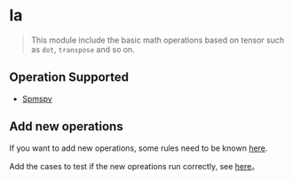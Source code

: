 # la

> This module include the basic math operations based on tensor such as `dot`, `transpose` and so on.

## Operation Supported

- [Spmspv](la/spmspv.md)

## Add new operations

If you want to add new operations, some rules need to be known [here](../part4/new-op.md).

Add the cases to test if the new opreations run correctly, see [here](../part4/test-op.md)。
